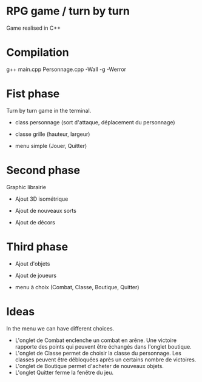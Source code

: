 # RPG game / turn by turn

Game realised in C++

# Compilation

g++ main.cpp Personnage.cpp -Wall -g -Werror

# Fist phase

Turn by turn game in the terminal.

- class personnage (sort d'attaque, déplacement du personnage)

- classe grille (hauteur, largeur)

- menu simple (Jouer, Quitter)

# Second phase

Graphic librairie 

- Ajout 3D isométrique

- Ajout de nouveaux sorts

- Ajout de décors

# Third phase

- Ajout d'objets

- Ajout de joueurs 

- menu à choix (Combat, Classe, Boutique, Quitter) 

# Ideas

In the menu we can have different choices.

- L'onglet de Combat enclenche un combat en arêne. Une victoire rapporte des points qui peuvent être échangés dans l'onglet boutique.
- L'onglet de Classe permet de choisir la classe du personnage. Les classes peuvent être débloquées après un certains nombre de victoires.
- L'onglet de Boutique permet d'acheter de nouveaux objets.
- L'onglet Quitter ferme la fenêtre du jeu.

